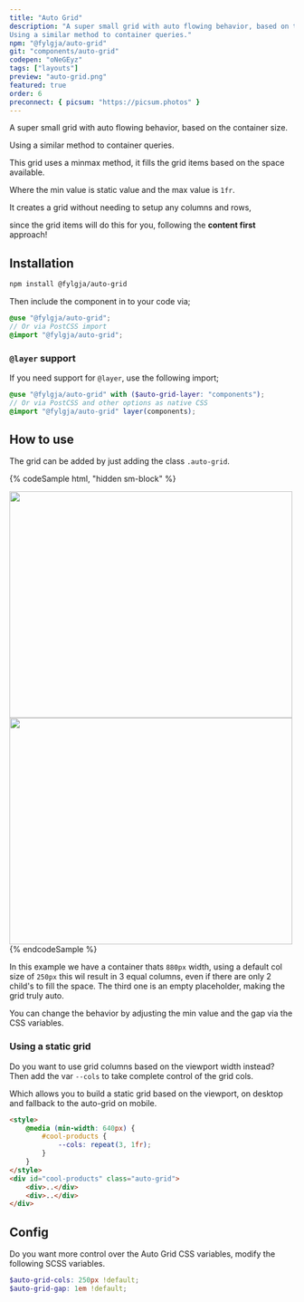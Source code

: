 ```yaml
---
title: "Auto Grid"
description: "A super small grid with auto flowing behavior, based on the container size.
Using a similar method to container queries."
npm: "@fylgja/auto-grid"
git: "components/auto-grid"
codepen: "oNeGEyz"
tags: ["layouts"]
preview: "auto-grid.png"
featured: true
order: 6
preconnect: { picsum: "https://picsum.photos" }
---
```


A super small grid with auto flowing behavior, based on the container size.

Using a similar method to container queries.

This grid uses a minmax method,
it fills the grid items based on the space available.

Where the min value is static value and the max value is `1fr`.

It creates a grid without needing to setup any columns and rows,

since the grid items will do this for you, following the **content first** approach!

## Installation

```bash
npm install @fylgja/auto-grid
```

Then include the component in to your code via;

```scss
@use "@fylgja/auto-grid";
// Or via PostCSS import
@import "@fylgja/auto-grid";
```

### `@layer` support

If you need support for `@layer`,
use the following import;

```scss
@use "@fylgja/auto-grid" with ($auto-grid-layer: "components");
// Or via PostCSS and other options as native CSS
@import "@fylgja/auto-grid" layer(components);
```

## How to use

The grid can be added by just adding the class `.auto-grid`.

{% codeSample html, "hidden sm-block" %}
<div class="auto-grid" style="max-width: 880px;">
    <img width="500" height="400" src="https://picsum.photos/id/7/500/375" loading="lazy">
    <img width="500" height="400" src="https://picsum.photos/id/14/500/375" loading="lazy">
</div>
{% endcodeSample %}

In this example we have a container thats `880px` width,
using a default col size of `250px` this wil result in 3 equal columns,
even if there are only 2 child's to fill the space.
The third one is an empty placeholder, making the grid truly auto.

You can change the behavior by adjusting the min value and the gap via the CSS variables.

### Using a static grid

Do you want to use grid columns based on the viewport width instead?<br>
Then add the var `--cols` to take complete control of the grid cols.

Which allows you to build a static grid based on the viewport,
on desktop and fallback to the auto-grid on mobile.


```html
<style>
    @media (min-width: 640px) {
        #cool-products {
            --cols: repeat(3, 1fr);
        }
    }
</style>
<div id="cool-products" class="auto-grid">
    <div>..</div>
    <div>..</div>
</div>
```

## Config

Do you want more control over the Auto Grid CSS variables,
modify the following SCSS variables.

```scss
$auto-grid-cols: 250px !default;
$auto-grid-gap: 1em !default;
```
